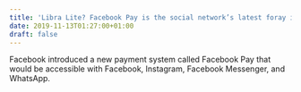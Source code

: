 ```yaml
---
title: 'Libra Lite? Facebook Pay is the social network’s latest foray into finance'
date: 2019-11-13T01:27:00+01:00
draft: false
---
```


Facebook introduced a new payment system called Facebook Pay that would be accessible with Facebook, Instagram, Facebook Messenger, and WhatsApp.